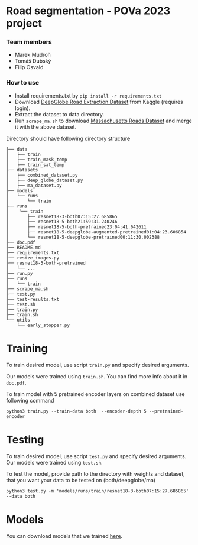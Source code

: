 # Road segmentation - POVa 2023 project

### Team members

* Marek Mudroň
* Tomáš Dubský
* Filip Osvald

### How to use
* Install requirements.txt by `pip install -r requirements.txt`
* Download [DeepGlobe Road Extraction Dataset](https://www.kaggle.com/datasets/balraj98/deepglobe-road-extraction-dataset/) from Kaggle (requires login).
* Extract the dataset to data directory.
* Run `scrape_ma.sh` to download [Massachusetts Roads Dataset](https://www.cs.toronto.edu/~vmnih/data/) and merge it with the above dataset.

Directory should have following directory structure

```
├── data
│   ├── train
│   ├── train_mask_temp
│   ├── train_sat_temp
├── datasets
│   ├── combined_dataset.py
│   ├── deep_globe_dataset.py
│   ├── ma_dataset.py
├── models
│   └── runs
│       └── train
├── runs
│    └── train
│       ├── resnet18-3-both07:15:27.685865
│       ├── resnet18-5-both21:59:31.240246
│       ├── resnet18-5-both-pretrained23:04:41.642611
│       ├── resnet18-5-deepglobe-augmented-pretrained01:04:23.606854
│       └── resnet18-5-deepglobe-pretrained00:11:30.002388
├── doc.pdf
├── README.md
├── requirements.txt
├── resize_images.py
├── resnet18-5-both-pretrained
│   └── ...
├── run.py
├── runs
│   └── train
├── scrape_ma.sh
├── test.py
├── test-results.txt
├── test.sh
├── train.py
├── train.sh
└── utils
    └── early_stopper.py
```

# Training
To train desired model, use script `train.py` and specify desired arguments.

Our models were trained using `train.sh`.
You can find more info about it in `doc.pdf`.


To train model with 5 pretrained encoder layers on combined dataset use following command

`python3 train.py --train-data both  --encoder-depth 5 --pretrained-encoder`

# Testing
To train desired model, use script `test.py` and specify desired arguments.
Our models were trained using `test.sh`.

To test the model, provide path to the directory with weights and dataset, that you want your data to be tested on (both/deepglobe/ma)

`python3 test.py -m 'models/runs/train/resnet18-3-both07:15:27.685865'  --data both`


# Models
You can download models that we trained [here](https://drive.google.com/file/d/1-uPkFCuB3LwP5CKtALaixfGUT1pM6kYU/view?usp=sharing).